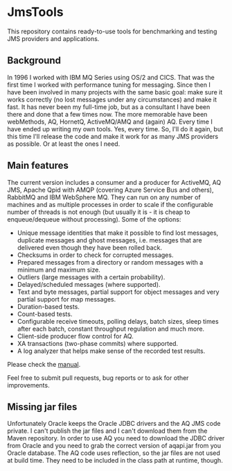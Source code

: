 # JmsTools

This repository contains ready-to-use tools for benchmarking and testing JMS
providers and applications.

## Background

In 1996 I worked with IBM MQ Series using OS/2 and CICS. That was the first time I
worked with performance tuning for messaging. Since then I have been involved in
many projects with the same basic goal: make sure it works correctly (no lost
messages under any circumstances) and make it fast. It has never been my full-time
job, but as a consultant I have been there and done that a few times now.
The more memorable have been webMethods, AQ, HornetQ, ActiveMQ/AMQ and (again) AQ.
Every time I have ended up writing my own tools. Yes, every time. So, I'll do it again,
but this time I'll release the code and make it work for as many JMS providers
as possible. Or at least the ones I need.

## Main features

The current version includes a consumer and a producer for ActiveMQ, AQ JMS,
Apache Qpid with AMQP (covering Azure Service Bus and others), RabbitMQ
and IBM WebSphere MQ. They can run on any number of machines and as multiple
processes in order to scale if the configurable number of threads is not enough
(but usually it is - it is cheap to enqueue/dequeue without processing).
Some of the options:

* Unique message identities that make it possible to find lost messages, duplicate
  messages and ghost messages, i.e. messages that are delivered even though they
  have been rolled back.
* Checksums in order to check for corrupted messages.
* Prepared messages from a directory or random messages with a minimum and maximum size.
* Outliers (large messages with a certain probability).
* Delayed/scheduled messages (where supported).
* Text and byte messages, partial support for object messages and very partial support
  for map messages.
* Duration-based tests.
* Count-based tests.
* Configurable receive timeouts, polling delays, batch sizes, sleep times after each
  batch, constant throughput regulation and much more.
* Client-side producer flow control for AQ.
* XA transactions (two-phase commits) where supported.
* A log analyzer that helps make sense of the recorded test results.

Please check the [manual](Docs/JmsTools-Manual.adoc).

Feel free to submit pull requests, bug reports or to ask for other improvements.

## Missing jar files

Unfortunately Oracle keeps the Oracle JDBC drivers and the AQ JMS code private.
I can't publish the jar files and I can't download them from the Maven repository.
In order to use AQ you need to download the JDBC driver from Oracle and you need
to grab the correct version of aqapi.jar from you Oracle database. The AQ code
uses reflection, so the jar files are not used at build time. They need to be
included in the class path at runtime, though.

